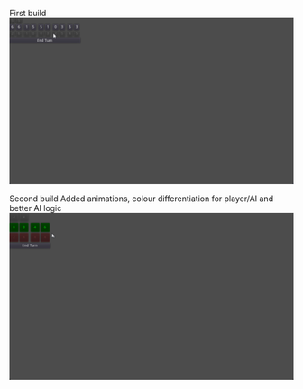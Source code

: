 First build
![First Build](https://github.com/boomyville/domino-dominion/blob/main/screenRecordings/11October2024.gif?raw=true)

Second build
Added animations, colour differentiation for player/AI and better AI logic
![First Build](https://github.com/boomyville/domino-dominion/blob/main/screenRecordings/14October2024.gif?raw=true)
